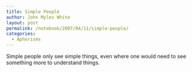 ```yaml
---
title: Simple People
author: John Myles White
layout: post
permalink: /notebook/2007/04/11/simple-people/
categories:
  - Aphorisms
---
```


Simple people only see simple things, even where one would need to see something more to understand things.
